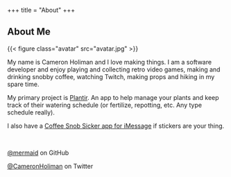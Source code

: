 +++
title = "About"
+++

## About Me


{{< figure class="avatar" src="avatar.jpg" >}}

My name is Cameron Holiman and I love making things. I am a software developer and enjoy playing and collecting retro video games, making and drinking snobby coffee, watching Twitch, making props and hiking in my spare time.

My primary project is [Plantir](/apps). An app to help manage your plants and keep track of their watering schedule (or fertilize, repotting, etc. Any type schedule really).

I also have a [Coffee Snob Sicker app for iMessage](/apps) if stickers are your thing.

&nbsp;

[@mermaid](https://github.com/mermaid) on GitHub

[@CameronHoliman](https://twitter.com/CameronHoliman) on Twitter
